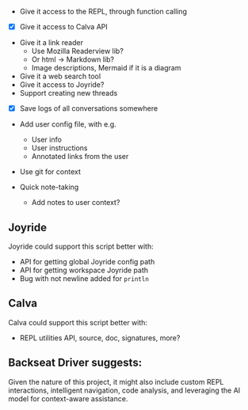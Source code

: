* Give it access to the REPL, through function calling
* [x] Give it access to Calva API
* Give it a link reader
  * Use Mozilla Readerview lib?
  * Or html -> Markdown lib?
  * Image descriptions, Mermaid if it is a diagram
* Give it a web search tool
* Give it access to Joyride?
* Support creating new threads
* [x] Save logs of all conversations somewhere
* Add user config file, with e.g.
  * User info
  * User instructions
  * Annotated links from the user
* Use git for context

* Quick note-taking
  * Add notes to user context?

## Joyride

Joyride could support this script better with:

* API for getting global Joyride config path
* API for getting workspace Joyride path
* Bug with not newline added for `println`

## Calva

Calva could support this script better with:

* REPL utilities API, source, doc, signatures, more?


## Backseat Driver suggests:

Given the nature of this project, it might also include custom REPL interactions, intelligent navigation, code analysis, and leveraging the AI model for context-aware assistance.